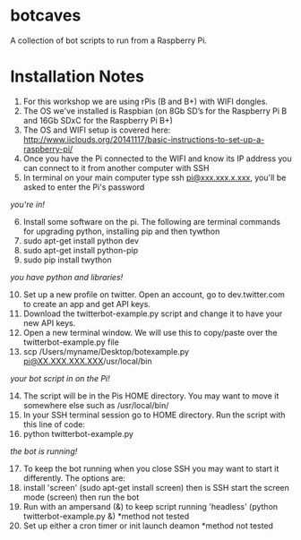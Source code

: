 botcaves
========
A collection of bot scripts to run from a Raspberry Pi.

Installation Notes
==================================
1. For this workshop we are using rPis (B and B+) with WIFI dongles. 
2. The OS we've installed is Raspbian (on 8Gb SD’s for the Raspberry Pi B and 16Gb SDxC for the Raspberry Pi B+)
3. The OS and WIFI setup is covered here: http://www.iiclouds.org/20141117/basic-instructions-to-set-up-a-raspberry-pi/
4. Once you have the Pi connected to the WIFI and know its IP address you can connect to it from another computer with SSH
5. In terminal on your main computer type ssh pi@xxx.xxx.x.xxx, you'll be asked to enter the Pi's password

*you're in!*

6. Install some software on the pi. The following are terminal commands for upgrading python, installing pip and then tywthon
7. sudo apt-get install python dev
8. sudo apt-get install python-pip
9. sudo pip install twython

*you have python and libraries!*

10. Set up a new profile on twitter. Open an account, go to dev.twitter.com to create an app and get API keys. 
11. Download the twitterbot-example.py script and change it to have your new API keys.
12. Open a new terminal window. We will use this to copy/paste over the twitterbot-example.py file
13. scp /Users/myname/Desktop/botexample.py pi@XX.XXX.XXX.XXX/usr/local/bin

*your bot script in on the Pi!*

14. The script will be in the Pis HOME directory. You may want to move it somewhere else such as /usr/local/bin/
15. In your SSH terminal session go to  HOME directory. Run the script with this line of code:
16. python twitterbot-example.py

*the bot is running!*

17. To keep the bot running when you close SSH you may want to start it differently. The options are:
18. install 'screen' (sudo apt-get install screen) then is SSH start the screen mode (screen) then run the bot
19. Run with an ampersand (&) to keep script running 'headless' (python twitterbot-example.py &) *method not tested
20. Set up either a cron timer or init launch deamon *method not tested
